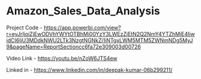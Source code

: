 # Amazon_Sales_Data_Analysis
Project Code - https://app.powerbi.com/view?r=eyJrIjoiZjEwODVhYWYtOTBhMi00YzY3LWEzZjEtN2Q2NmY4YTZhMjE4IiwidCI6IjU3MDdkNWU2LTk3NzgtNGNkZi1iNTgxLWM5MTM5ZWNmNDg5MyJ9&pageName=ReportSectioncc6fa72e309003d00726

Video Link - https://youtu.be/nZoW6JTS4ew


Linked in - https://www.linkedin.com/in/deepak-kumar-06b299211/

